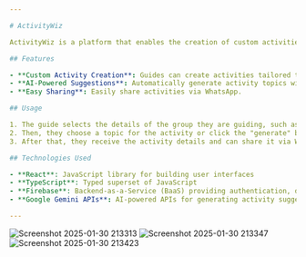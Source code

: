 ```yaml
---

# ActivityWiz

ActivityWiz is a platform that enables the creation of custom activities using AI, tailored for all youth movements. The website, built in collaboration with Roy Porat, uses React, TypeScript, Firebase, and Google Gemini APIs. ActivityWiz now boasts over **45K active users**.

## Features

- **Custom Activity Creation**: Guides can create activities tailored to their group's specific needs.
- **AI-Powered Suggestions**: Automatically generate activity topics with the click of a button.
- **Easy Sharing**: Easily share activities via WhatsApp.

## Usage

1. The guide selects the details of the group they are guiding, such as number of participants, age, gender, etc.
2. Then, they choose a topic for the activity or click the "generate" button to receive a suggested topic.
3. After that, they receive the activity details and can share it via WhatsApp.

## Technologies Used

- **React**: JavaScript library for building user interfaces
- **TypeScript**: Typed superset of JavaScript
- **Firebase**: Backend-as-a-Service (BaaS) providing authentication, database, and storage
- **Google Gemini APIs**: AI-powered APIs for generating activity suggestions

---
```



![Screenshot 2025-01-30 213313](https://github.com/user-attachments/assets/c1814ee8-2107-41e6-b3da-463c818b9791)
![Screenshot 2025-01-30 213347](https://github.com/user-attachments/assets/c02aedff-46b7-4b74-a900-35873f56ccae)
![Screenshot 2025-01-30 213423](https://github.com/user-attachments/assets/3da78347-7769-4e2c-9ac4-5758a5064924)
